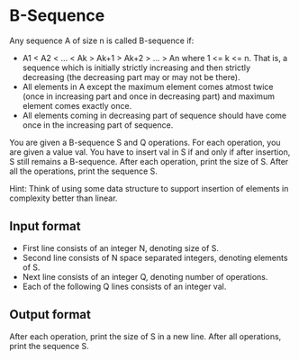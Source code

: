 # B-Sequence

Any sequence A of size n is called B-sequence if:

- A1 < A2 < ... < Ak > Ak+1 > Ak+2 > ... > An where 1 <= k <= n. That is, a sequence which is initially strictly increasing and then strictly decreasing (the decreasing part may or may not be there).
- All elements in A except the maximum element comes atmost twice (once in increasing part and once in decreasing part) and maximum element comes exactly once.
- All elements coming in decreasing part of sequence should have come once in the increasing part of sequence.

You are given a B-sequence S and Q operations. For each operation, you are given a value val. You have to insert val in S if and only if after insertion, S still remains a B-sequence.
After each operation, print the size of S. After all the operations, print the sequence S.

Hint: Think of using some data structure to support insertion of elements in complexity better than linear.

## Input format

- First line consists of an integer N, denoting size of S.
- Second line consists of N space separated integers, denoting elements of S.
- Next line consists of an integer Q, denoting number of operations.
- Each of the following Q lines consists of an integer val.

## Output format

After each operation, print the size of S in a new line.
After all operations, print the sequence S.

